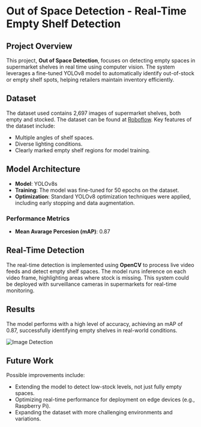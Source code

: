 # Out of Space Detection - Real-Time Empty Shelf Detection

## Project Overview
This project, **Out of Space Detection**, focuses on detecting empty spaces in supermarket shelves in real time using computer vision. The system leverages a fine-tuned YOLOv8 model to automatically identify out-of-stock or empty shelf spots, helping retailers maintain inventory efficiently.

## Dataset
The dataset used contains 2,697 images of supermarket shelves, both empty and stocked. The dataset can be found at [Roboflow](https://universe.roboflow.com/aneesh-obmai/empty-space-brfvt). Key features of the dataset include:
- Multiple angles of shelf spaces.
- Diverse lighting conditions.
- Clearly marked empty shelf regions for model training.

## Model Architecture
- **Model**: YOLOv8s
- **Training**: The model was fine-tuned for 50 epochs on the dataset.
- **Optimization**: Standard YOLOv8 optimization techniques were applied, including early stopping and data augmentation.

### Performance Metrics
- **Mean Avarage Percesion (mAP)**: 0.87

## Real-Time Detection
The real-time detection is implemented using **OpenCV** to process live video feeds and detect empty shelf spaces. The model runs inference on each video frame, highlighting areas where stock is missing. This system could be deployed with surveillance cameras in supermarkets for real-time monitoring.

## Results
The model performs with a high level of accuracy, achieving an mAP of 0.87, successfully identifying empty shelves in real-world conditions.

![Image Detection](image_url)

## Future Work
Possible improvements include:
- Extending the model to detect low-stock levels, not just fully empty spaces.
- Optimizing real-time performance for deployment on edge devices (e.g., Raspberry Pi).
- Expanding the dataset with more challenging environments and variations.
